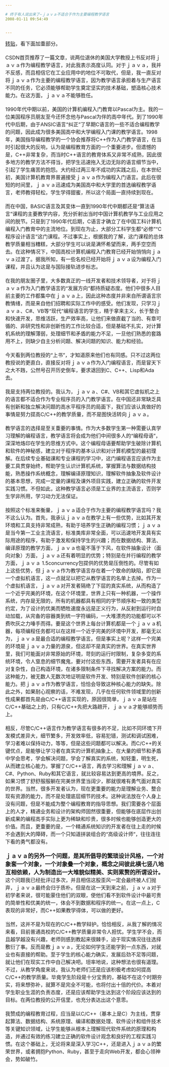 ```yaml
---

# 终于有人说出来了—ｊａｖａ不适合于作为主要编程教学语言
2008-01-11 09:54:49


---
```



<font size="3"><a target=_blank href="http://blog.csdn.net/myan/archive/2008/01/10/2033386.aspx">转贴</a>，看下面加重部分。<br />
<br />
CSDN首页推荐了一篇文章，说两位退休的美国大学教授上书反对将ｊａｖａ作为编程教学语言，对此我表示高度认同。对于ｊａｖａ，我并不反感，而且相信它在工业应用中的地位不可取代，但是，我一直反对将ｊａｖａ作为主要的编程教学语言，因为教学语言承担着与生产语言不同的任务，它必须能够帮助学生奠定坚实的技术基础，塑造核心技术能力。在这方面，ｊａｖａ不能够胜任。<br />
<br />
1990年代中期以前，美国的计算机编程入门教育以Pascal为主。我的一位美国程序员朋友至今还怀念他与Pascal为伴的高中年代。到了1990年代中后期，由于ANSIC语言“纠正”了早期C语言的一些不适合编程教学的问题，因此成为很多美国高中和大学编程入门课的教学语言。1998年，美国指导编程教学的一个协会推荐将C++作为入门教学语言，在当时引起很大的反响，认为是编程教育方面的一个重要进步。但遗憾的是，C++非常复杂，而当时C++语言的教育体系又非常不成熟，因此很多地方的教学方法不得当，把学生迅速拖入无边无际的语言细节当中，引起了学生痛苦的抱怨。大约经过两三年不成功的实践之后，在本世纪初，美国计算机教育界普遍接受ｊａｖａ作为编程入门语言。此后在很短的时间里，ｊａｖａ迅速成为美国高中和大学里的首选编程教学语言，老师教得轻松，学生学得甜蜜，所以这个局面一直持续到现在。<br />
<br />
而在中国，BASIC语言及其变体一直到1990年代中期都还是“算法语言”课程的主要教学内容，充分折射出当时中国计算机教学与工业应用之间的脱节。只是到了1990年代后期，C语言才确立了在中国工科计算机编程入门教育中的主流地位。到现在为止，大部分工科学生都“必修”“C程序设计语言”这门课程。不过事实上，根据我的了解，这门课程的总体教学质量相当糟糕，大部分学生可以说是满怀希望而来，两手空空而去。在这种情况下，中国高校计算机编程入门教育已经开始悄悄向ｊａｖａ过渡了。据我所知，有一些名校已经开始将ｊａｖａ设为编程入门课程，并且认为这是与国际接轨进步标志。<br />
<br />
在我的朋友圈子里，大多数真正的一线开发者和技术领导者，对于将ｊａｖａ作为入门教学语言的“发展方向”都持质疑态度。他们中很多人目前主要的工作都集中在ｊａｖａ上，因此这种态度并非来自所谓语言宗教情绪，而是来自他们招聘和实际工作中的感受。他们发现，只学习ｊａｖａ、C#、VB等“现代”编程语言的学生，精于拿来主义，长于整合和快速开发，思维活跃，生产效率高，让他们来做直截了当的、有章可循的、非研究性和非创新性的工作比较合适，但是基础不扎实，对计算机系统的理解薄弱，处理细节和矛盾的能力不足，一旦他们熟悉的套路用不上，则缺少自主分析问题、解决问题的知识、能力和经验。<br />
<br />
今天看到两位教授的“上书”，才知道原来他们也有同感。只不过这两位教授说的更直白，直接反对将ｊａｖａ作为入门编程语言，而是冒天下之大不韪，公然号召开历史倒车，要求退回到C、C++、Lisp和Ada去。<br />
<br />
我是支持两位教授的。我认为，ｊａｖａ、C#、VB和其它虚拟机之上的语言都不适合作为专业程序员的入门教学语言。在中国还非常缺乏具有创新和独立解决问题的高水平程序员的局面下，我们应该认真做好的事情是努力提高C/C++的教学质量，而不是图快活转向ｊａｖａ。<br />
<br />
教学语言的选择是至关重要的事情。作为大多数学生第一种需要认真学习理解的编程语言，教学语言将会成为他们中间很多人的“编程母语”，深深地烙印在学生的思维方式中。这个编程母语要帮助学生破除计算机和软件的神秘感，建立对于程序的基本认识和对计算机模型的最初理解。在后续专业基础课和专业课程的学习中，这门编程语言应该作为主要工具贯穿始终，帮助学生认识计算机系统，掌握算法与数据结构技能，熟悉操作系统概念，理解编译原理知识，理解软件抽象及软件设计的基本思想，完成一定量的课程及课外项目实践，建立正确的软件开发实践习惯。不但如此，这种教学语言必须是工业界的主流语言，否则学生学非所用，学习动力无法保证。<br />
<br />
按照这个标准来衡量，ｊａｖａ适合于作为主要的编程教学语言吗？我不这么认为。首先，我承认ｊａｖａ在教学上有一些优势，比如其开发环境和工具支持非常成熟，有助于培养学生正确的编程习惯；ｊａｖａ是当今第一工业主流语言，标准类库非常全面，可以迅速地开发具有实际用途的程序，有助于激发和保持学生的兴趣；而在数据结构、算法、编译原理的教学方面，ｊａｖａ也毫不落于下风，在软件抽象设计（面向对象）方面，ｊａｖａ还有着明显的优势；特别是在并行编程的教学方面，ｊａｖａ 1.5concurrency包提供的优势是压倒性的。尽管有如上这些优势，但ｊａｖａ作为教学语言存在着一个致命的缺陷，即它是一个虚拟机语言，这一点就足以把它从教学语言的名单上去掉。作为一个虚拟机语言，ｊａｖａ对开发者隔绝了下层的真实系统，从而构造了一个近乎完美的环境，在这个环境里，世界上只有一种机器，一个操作系统，内存是无限的，所有的机器都具有相同的字节顺序和一致的类型约定，为了设计的优美而牺牲速度永远是正义行为，从反射到运行时自动加载，从完备的容器类到统一字符编码，一大堆漂亮的功能都可以不费吹灰之力唾手而得。要是这个世界上每台计算机都是一个ｊａｖａ机器，每项编程任务都可以在这样一个近乎完美的环境中开发，那毫无以为，ｊａｖａ是最合适的编程教学语言。但是事实上呢？这样一个完美的环境是ｊａｖａ力量的源泉，但这却不是真实的世界。在真实世界里，我们可能面对非常原始的环境，苛刻的运行时限制，复杂多变的系统环境，令人窒息的细节魔鬼，要对付这些东西，需要开发者具有在应对复杂性，自己构造环境，在诸多限制条件下寻找解决方案的能力。而这种能力，被无数人无数次地证明是软件开发、特别是软件创新的核心能力。把ｊａｖａ作为教学语言，恰恰会导致这种核心能力的缺失。除此之外，如果耐心观察的话，不难发现，几乎在任何软件领域里的创新性成果都首先是由C/C++语言实现的，原因很简单，ｊａｖａ是站在C/C++基础之上的，只有C/C++先把大路趟开，ｊａｖａ才能够顺势而上。<br />
<br />
相反，尽管C/C++语言作为教学语言有很多的不足，比如不同环境下开发模式差异大，细节繁多，开发效率低，容易犯错，测试和调试困难，学习者难以保持动力，等等，但是这些问题都可以解决。而C/C++的关键优点，是能够让学习者在真实的计算机抽象上、在大量的细节和矛盾中学会思考，学会解决问题，学会了解真实的系统，知轻重，明生死，从而建立核心能力。掌握了C/C++语言，再去学习和理解ｊａｖａ、C#、Python、Ruby和其它语言，就比较容易达到更高的境界。反之，如果习惯了舒舒服服躺在完美世界里当阔少，那就很难有勇气面对真实的世界。当然，很多开发者认为，现在更重要的能力是理解业务、整合现有资源的能力，而不是处理底层细节的技术。这种说法放在个人身上没有问题，但是不能成为整个编程教育的指导思想。我们需要各个层面上的人才，精通业务和设计的架构师固然很重要，但能够在底层作出创新成果的编程高手实际上更为稀缺和珍贵，很多时候也能够创造更大的价值。而且，更重要的是，一个精通系统知识的开发者在往上走的时候不会遇到大的障碍，而一个只知道拼装组合的“高级设计师”，往往连往下看的勇气都没有。<br />
<br />
<font size="4"><span style="font-weight: bold;">ｊａｖａ的另外一个问题，是其所倡导的繁琐设计风格，一个对象套一个对象，一个对象叠一个对象，概念之间彼此横七竖八地互相依赖，人为制造出一大堆貌似精美、实则累赘的所谓设计。</span></font>这个问题我已经批评过多次，并且相信这股歪风一定会最终被人们抛弃，ｊａｖａ最终会归于质朴。但是在这一天到来之前，ｊａｖａ对于初学者来说，很可能蒙住他们的双眼，使他们看不到软件设计中最可贵的简单性和优美的统一，体会不到数据和程序的统一。在这一点上，C表现的非常好，而C++如果教学得体，可以做的更好。<br />
<br />
当然，这并不是为现在的C/C++教学辩护。恰恰相反，从我了解的情况来看，目前普通高校的C/C++教学质量非常令人担忧。学生学不会，而且越学越没有兴趣，老师则感到教起来很棘手，迫于现实情况往往选择敷衍了事。反而是教ｊａｖａ，无论如何学生还能学到一点东西，对就业也有直接的帮助。至于学生的核心能力确实，发展后劲不足等问题，就让他们在现实工作中自己解决吧。坦率地说，这种想法也很有道理。不过，从教学角度来说，我认为老师们还是应该积极考虑如何提高C/C++的教学质量。毕竟学生阶段是十分宝贵的，基础不在这个时期夯实，将来想弥补，就算不是完全不可能，也将付出十倍的代价。本着对学生职业生涯的负责态度，还是应该帮助学生达到这个阶段应该达到的目标。在两位教授的公开信里，也充分表达出这个意思。<br />
<br />
我赞成的编程教育过程，应当是以C/C++（基本上是C）为主线，贯穿起算法、数据结构、系统原理、编译和数据处理、软件设计和组件技术等关键知识领域，让学生能够从根本上理解现代软件系统的原理和构造，并通过有效的练习建立正确的软件设计观念和良好的工程实践习惯。在这个基础上，无论将来是深入学习C++，还是进入ｊａｖａ的繁荣世界，或者拥抱Python、Ruby，甚至于走向Web开发，都会心领神会，势如破竹。</font>